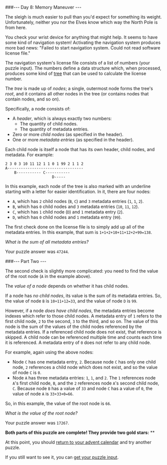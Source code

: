 ###--- Day 8: Memory Maneuver ---

The sleigh is much easier to pull than you'd expect for something its weight. Unfortunately, neither you nor the Elves know which way the North Pole is from here.

You check your wrist device for anything that might help. It seems to have some kind of navigation system! Activating the navigation system produces more bad news: "Failed to start navigation system. Could not read software license file."

The navigation system's license file consists of a list of numbers (your puzzle input). The numbers define a data structure which, when processed, produces some kind of [tree](https://en.wikipedia.org/wiki/Tree_(data_structure)) that can be used to calculate the license number.

The _tree_ is made up of _nodes_; a single, outermost node forms the tree's _root_, and it contains all other nodes in the tree (or contains nodes that contain nodes, and so on).

Specifically, a node consists of:

* A _header_, which is always exactly two numbers:
    *  The quantity of child nodes.
    * The quantity of metadata entries.
* Zero or more _child nodes_ (as specified in the header).
* One or more _metadata entries_ (as specified in the header).

Each child node is itself a node that has its own header, child nodes, and metadata. For example:

```
2 3 0 3 10 11 12 1 1 0 1 99 2 1 1 2
A----------------------------------
    B----------- C-----------
                     D-----
```

In this example, each node of the tree is also marked with an underline starting with a letter for easier identification. In it, there are four nodes:

* ```A```, which has ```2``` child nodes (```B```, ```C```) and ```3``` metadata entries (```1```, ```1```, ```2```).
* ```B```, which has ```0``` child nodes and ```3``` metadata entries (```10```, ```11```, ```12```).
* ```C```, which has ```1``` child node (```D```) and ```1``` metadata entry (```2```).
* ```D```, which has ```0``` child nodes and ```1``` metadata entry (```99```).

The first check done on the license file is to simply add up all of the metadata entries. In this example, that sum is ```1+1+2+10+11+12+2+99=138```.

_What is the sum of all metadata entries?_

Your puzzle answer was ```47244```.

###--- Part Two ---

The second check is slightly more complicated: you need to find the value of the root node (```A``` in the example above).

The _value of a node_ depends on whether it has child nodes.

If a node has _no child nodes_, its value is the sum of its metadata entries. So, the value of node ```B``` is ```10+11+12=33```, and the value of node ```D``` is ```99```.

However, if a node _does have child nodes_, the metadata entries become indexes which refer to those child nodes. A metadata entry of ```1``` refers to the first child node, ```2``` to the second, ```3``` to the third, and so on. The value of this node is the sum of the values of the child nodes referenced by the metadata entries. If a referenced child node does not exist, that reference is skipped. A child node can be referenced multiple time and counts each time it is referenced. A metadata entry of ```0``` does not refer to any child node.

For example, again using the above nodes:

* Node ```C``` has one metadata entry, ```2```. Because node ```C``` has only one child node, ```2``` references a child node which does not exist, and so the value of node ```C``` is ```0```.
* Node ```A``` has three metadata entries: ```1```, ```1```, and ```2```. The ```1``` references node ```A```'s first child node, ```B```, and the ```2``` references node ```A```'s second child node, ```C```. Because node ```B``` has a value of ```33``` and node ```C``` has a value of ```0```, the value of node ```A``` is ```33+33+0=66```.

So, in this example, the value of the root node is ```66```.

_What is the value of the root node?_

Your puzzle answer was ```17267```.

**Both parts of this puzzle are complete! They provide two gold stars:** **

At this point, you should [return to your advent calendar](https://adventofcode.com/2018) and try another puzzle.

If you still want to see it, you can [get your puzzle input](https://adventofcode.com/2018/day/8/input).